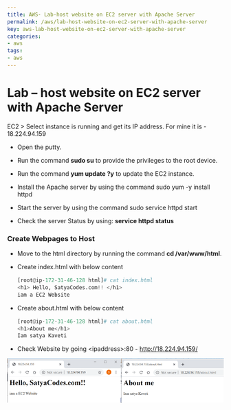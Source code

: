 ```yaml
---
title: AWS- Lab-host website on EC2 server with Apache Server
permalink: /aws/lab-host-website-on-ec2-server-with-apache-server
key: aws-lab-host-website-on-ec2-server-with-apache-server
categories:
- aws
tags:
- aws
---
```



Lab – host website on EC2 server with Apache Server
===================================================

EC2 \> Select instance is running and get its IP address. For mine it is -
18.224.94.159

-   Open the putty.

-   Run the command **sudo su** to provide the privileges to the root device.

-   Run the command **yum update ?y** to update the EC2 instance.

-   Install the Apache server by using the command sudo yum -y install httpd

-   Start the server by using the command sudo service httpd start

-   Check the server Status by using: **service httpd status**



### Create Webpages to Host

-   Move to the html directory by running the command **cd /var/www/html**.

-   Create index.html with below content
    ```python
    [root@ip-172-31-46-128 html]# cat index.html
    <h1> Hello, SatyaCodes.com!! </h1>
    iam a EC2 Website
    ```


- Create about.html with below content
    ```python
    [root@ip-172-31-46-128 html]# cat about.html
    <h1>About me</h1>
    Iam satya Kaveti
    ```




- Check Website by going \<ipaddress\>:80 - <http://18.224.94.159/>

![](media/d41f5e3403cd24c087bab5a7b415ac5f.png)
